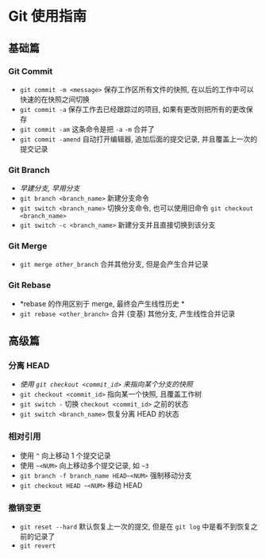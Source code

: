 # Git 使用指南

## 基础篇

### Git Commit

- `git commit -m <message>` 保存工作区所有文件的快照, 在以后的工作中可以快速的在快照之间切换
- `git commit -a` 保存工作去已经跟踪过的项目, 如果有更改则把所有的更改保存
- `git commit -am` 这条命令是把 `-a` `-m` 合并了
- `git commit -amend` 自动打开编辑器, 追加后面的提交记录, 并且覆盖上一次的提交记录

### Git Branch

- *早建分支, 早用分支*
- `git branch <branch_name>` 新建分支命令
- `git switch <branch_name>` 切换分支命令, 也可以使用旧命令 `git checkout <branch_name>`
- `git switch -c <branch_name>` 新建分支并且直接切换到该分支

### Git Merge

- `git merge other_branch` 合并其他分支, 但是会产生合并记录

### Git Rebase

- *rebase 的作用区别于 merge, 最终会产生线性历史 *
- `git rebase <other_branch>` 合并 (变基) 其他分支, 产生线性合并记录

## 高级篇

### 分离 HEAD

- *使用 `git checkout <commit_id>` 来指向某个分支的快照*
- `git checkout <commit_id>` 指向某一个快照, 且覆盖工作树
- `git switch -` 切换 `checkout <commit_id>` 之前的状态
- `git switch <branch_name>` 恢复分离 HEAD 的状态

### 相对引用

- 使用 `^` 向上移动 1 个提交记录
- 使用 `~<NUM>` 向上移动多个提交记录, 如 `~3`
- `git branch -f branch_name HEAD~<NUM>` 强制移动分支
- `git checkout HEAD ~<NUM>` 移动 HEAD

### 撤销变更

- `git reset --hard` 默认恢复上一次的提交, 但是在 `git log` 中是看不到恢复之前的记录了
- `git revert`
